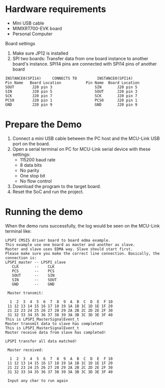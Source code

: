Hardware requirements
=====================
- Mini USB cable
- MIMXRT700-EVK board
- Personal Computer

Board settings
1. Make sure JP12 is installed
2. SPI two boards:
Transfer data from one board instance to another board's instance.
SPI14 pins are connected with SPI14 pins of another board
~~~~~~~~~~~~~~~~~~~~~~~~~~~~~~~~~~~~~~~~~~~~~~~~~~~~~~
INSTANCE0(SPI14)     CONNECTS TO         INSTANCE0(SPI14)
Pin Name   Board Location           Pin Name  Board Location
SOUT        J20 pin 3                   SIN       J20 pin 5
SIN         J20 pin 5                   SOUT      J20 pin 3
SCK         J20 pin 7                   SCK       J20 pin 7
PCS0        J20 pin 1                   PCS0      J20 pin 1
GND         J20 pin 9                   GND       J20 pin 9
~~~~~~~~~~~~~~~~~~~~~~~~~~~~~~~~~~~~~~~~~~~~~~~~~~~~~~

Prepare the Demo
===============
1.  Connect a mini USB cable between the PC host and the MCU-Link USB port on the board.
2.  Open a serial terminal on PC for MCU-Link serial device with these settings:
    - 115200 baud rate
    - 8 data bits
    - No parity
    - One stop bit
    - No flow control
3.  Download the program to the target board.
4.  Reset the SoC and run the project.

Running the demo
===============
When the demo runs successfully, the log would be seen on the MCU-Link terminal like:

~~~~~~~~~~~~~~~~~~~~~~~~~~~~~~~~~~~~~~~~~~~~~~~~~~~~~~~~~~~~~~~~~~~~~~~~~~~~~~~~~~~~
LPSPI CMSIS driver board to board edma example.
This example use one board as master and another as slave.
Master and slave uses EDMA way. Slave should start first. 
Please make sure you make the correct line connection. Basically, the connection is: 
LPSPI_master -- LPSPI_slave   
   CLK       --    CLK  
   PCS       --    PCS 
   SOUT      --    SIN  
   SIN       --    SOUT 
   GND       --    GND 

 Master transmit:

  1  2  3  4  5  6  7  8  9  A  B  C  D  E  F 10
 11 12 13 14 15 16 17 18 19 1A 1B 1C 1D 1E 1F 20
 21 22 23 24 25 26 27 28 29 2A 2B 2C 2D 2E 2F 30
 31 32 33 34 35 36 37 38 39 3A 3B 3C 3D 3E 3F 40
This is LPSPI_MasterSignalEvent_t
Master transmit data to slave has completed!
This is LPSPI_MasterSignalEvent_t
Master receive data from slave has completed!
 
LPSPI transfer all data matched! 

 Master received:

  1  2  3  4  5  6  7  8  9  A  B  C  D  E  F 10
 11 12 13 14 15 16 17 18 19 1A 1B 1C 1D 1E 1F 20
 21 22 23 24 25 26 27 28 29 2A 2B 2C 2D 2E 2F 30
 31 32 33 34 35 36 37 38 39 3A 3B 3C 3D 3E 3F 40

 Input any char to run again
~~~~~~~~~~~~~~~~~~~~~~~~~~~~~~~~~~~~~~~~~~~~~~~~~~~~~~~~~~~~~~~~~~~~~~~~~~~~~~~~~~~~~
